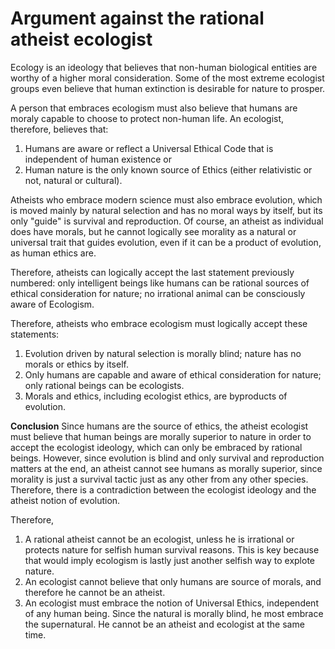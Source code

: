 # Argument against the rational atheist ecologist
Ecology is an ideology that believes that non-human biological entities are worthy of a higher moral consideration. Some of the most extreme ecologist groups even believe that human extinction is desirable for nature to prosper.

A person that embraces ecologism must also believe that humans are moraly capable to choose to protect non-human life. An ecologist, therefore, believes that:
 1. Humans are aware or reflect a Universal Ethical Code that is independent of human existence or 
 2. Human nature is the only known source of Ethics (either relativistic or not, natural or cultural). 

Atheists who embrace modern science must also embrace evolution, which is moved mainly by natural selection and has no moral ways by itself, but its only "guide" is survival and reproduction. Of course, an atheist as individual does have morals, but he cannot logically see morality as a natural or universal trait that guides evolution, even if it can be a product of evolution, as human ethics are.

Therefore, atheists can logically accept the last statement previously numbered: only intelligent beings like humans can be rational sources of ethical consideration for nature; no irrational animal can be consciously aware of Ecologism.

Therefore, atheists who embrace ecologism must logically accept these statements:
 1. Evolution driven by natural selection is morally blind; nature has no morals or ethics by itself. 
 2. Only humans are capable and aware of ethical consideration for nature; only rational beings can be ecologists.
 3. Morals and ethics, including ecologist ethics, are byproducts of evolution.


**Conclusion**
Since humans are the source of ethics, the atheist ecologist must believe that human beings are morally superior to nature in order to accept the ecologist ideology, which can only be embraced by rational beings. However, since evolution is blind and only survival and reproduction matters at the end, an atheist cannot see humans as morally superior, since morality is just a survival tactic just as any other from any other species. Therefore, there is a contradiction between the ecologist ideology and the atheist notion of evolution.

Therefore,
 1. A rational atheist cannot be an ecologist, unless he is irrational or protects nature for selfish human survival reasons.
    This is key because that would imply ecologism is lastly just another selfish way to explote nature.
 2. An ecologist cannot believe that only humans are source of morals, and therefore he cannot be an atheist.
 3. An ecologist must embrace the notion of Universal Ethics, independent of any human being.
    Since the natural is morally blind, he most embrace the supernatural. He cannot be an atheist and ecologist at the same time.
